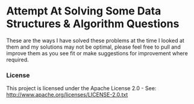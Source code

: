 # Attempt At Solving Some Data Structures & Algorithm Questions

These are the ways I have solved these problems at the time I looked at them and my solutions may not be optimal, please feel free to pull and improve them as you see fit or make suggestions for improvement where required.

### License
This project is licensed under the Apache License 2.0 - See: http://www.apache.org/licenses/LICENSE-2.0.txt
